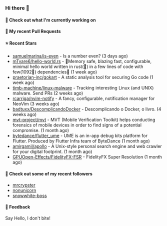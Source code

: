 ### Hi there 👋

#### 👷 Check out what I'm currently working on

#### 🔨 My recent Pull Requests


#### ⭐ Recent Stars

- [samuelmarina/is-even](https://github.com/samuelmarina/is-even) - Is a number even? (3 days ago)
- [mTvare6/hello-world.rs](https://github.com/mTvare6/hello-world.rs) - 🚀Memory safe, blazing fast, configurable, minimal hello world written in rust(🚀) in a few lines of code with few(1092🚀) dependencies🚀 (1 week ago)
- [praetorian-inc/gokart](https://github.com/praetorian-inc/gokart) - A static analysis tool for securing Go code (1 week ago)
- [timb-machine/linux-malware](https://github.com/timb-machine/linux-malware) - Tracking interesting Linux (and UNIX) malware. Send PRs (2 weeks ago)
- [rcarriga/nvim-notify](https://github.com/rcarriga/nvim-notify) - A fancy, configurable, notification manager for NeoVim (3 weeks ago)
- [badtuxx/DescomplicandoDocker](https://github.com/badtuxx/DescomplicandoDocker) - Descomplicando o Docker, o livro. (4 weeks ago)
- [mvt-project/mvt](https://github.com/mvt-project/mvt) - MVT (Mobile Verification Toolkit) helps conducting forensics of mobile devices in order to find signs of a potential compromise. (1 month ago)
- [bytedance/flutter_ume](https://github.com/bytedance/flutter_ume) - UME is an in-app debug kits platform for Flutter. Produced by Flutter Infra team of ByteDance (1 month ago)
- [amirgamil/apollo](https://github.com/amirgamil/apollo) - A Unix-style personal search engine and web crawler for your digital footprint. (1 month ago)
- [GPUOpen-Effects/FidelityFX-FSR](https://github.com/GPUOpen-Effects/FidelityFX-FSR) - FidelityFX Super Resolution (1 month ago)

#### 👯 Check out some of my recent followers

- [mrcrypster](https://github.com/mrcrypster)
- [nonunicorn](https://github.com/nonunicorn)
- [snowwhite-boss](https://github.com/snowwhite-boss)

#### 💬 Feedback

Say Hello, I don't bite!